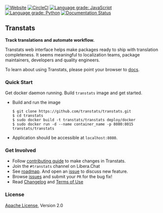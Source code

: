 [![Website](https://img.shields.io/badge/website-transtats.org-orange.svg)](http://transtats.org)
[![CircleCI](https://circleci.com/gh/transtats/transtats/tree/devel.svg?style=svg)](https://circleci.com/gh/transtats/transtats/tree/devel)
[![Language grade: JavaScript](https://img.shields.io/lgtm/grade/javascript/g/transtats/transtats.svg?logo=lgtm&logoWidth=18)](https://lgtm.com/projects/g/transtats/transtats/context:javascript)
[![Language grade: Python](https://img.shields.io/lgtm/grade/python/g/transtats/transtats.svg?logo=lgtm&logoWidth=18)](https://lgtm.com/projects/g/transtats/transtats/context:python)
[![Documentation Status](https://readthedocs.org/projects/transtats/badge/?version=latest)](http://transtats.readthedocs.io/en/latest/?badge=latest)

## Transtats

**Track translations and automate workflow.**

Transtats web interface helps make packages ready to ship with translation completeness. It seems meaningful to localization teams, package maintainers, developers and quality engineers.

To learn about using Transtats, please point your browser to [docs](http://docs.transtats.org).

### Quick Start

Get docker daemon running. Build `transtats` image and get started.

- Build and run the image
  ```shell
  $ git clone https://github.com/transtats/transtats.git
  $ cd transtats
  $ sudo docker build -t transtats/transtats deploy/docker
  $ sudo docker run -d --name container_name -p 8080:8015 transtats/transtats
  ```

- Application should be accessible at `localhost:8080`.

### Get Involved

- Follow [contributing guide](./CONTRIBUTING.md) to make changes in Transtats.
- Join the `#transtats` channel on Libera.Chat
- See [roadmap](http://docs.transtats.org/en/latest/roadmap.html). And open an [issue](https://github.com/transtats/transtats/issues/new) to discuss new feature.
- Browse [issues](https://github.com/transtats/transtats/issues) and submit your `PR` for the bug fix!
- Read [Changelog](https://github.com/transtats/transtats/blob/master/CHANGELOG.md) and [Terms of Use](http://transtats.org/terms.html)

### License

[Apache License](http://www.apache.org/licenses/LICENSE-2.0), Version 2.0
